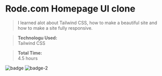 # Rode.com Homepage UI clone

> I learned alot about Tailwind CSS, how to make a beautiful site and how to make a site fully responsive.

> **Technologu Used:**<br>
> Tailwind CSS

> **Total Time:**<br>
> 4.5 hours

![badge](https://img.shields.io/badge/Tailwind-CSS-blue)
![badge-2](https://img.shields.io/badge/RODE-CSS-lightgrey)